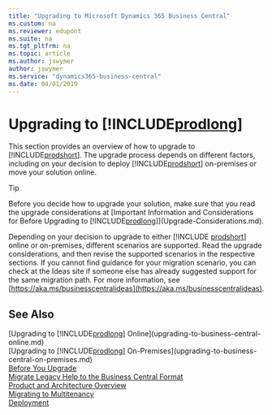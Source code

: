 ```yaml
---
title: "Upgrading to Microsoft Dynamics 365 Business Central"
ms.custom: na
ms.reviewer: edupont
ms.suite: na
ms.tgt_pltfrm: na
ms.topic: article
ms.author: jswymer
author: jswymer
ms.service: "dynamics365-business-central"
ms.date: 04/01/2019
---
```

# Upgrading to [!INCLUDE[prodlong](../developer/includes/prodlong.md)]

This section provides an overview of how to upgrade to [!INCLUDE[prodshort](../developer/includes/prodshort.md)]. The upgrade process depends on different factors, including on your decision to deploy [!INCLUDE[prodshort](../developer/includes/prodshort.md)] on-premises or move your solution online.  

> [!TIP]
> Before you decide how to upgrade your solution, make sure that you read the upgrade considerations at [Important Information and Considerations for Before Upgrading to [!INCLUDE[prodlong](../developer/includes/prodlong.md)]](Upgrade-Considerations.md).  

Depending on your decision to upgrade to either [!INCLUDE [prodshort](../developer/includes/prodshort.md)] online or on-premises, different scenarios are supported. Read the upgrade considerations, and then revise the supported scenarios in the respective sections. If you cannot find guidance for your migration scenario, you can check at the Ideas site if someone else has already suggested support for the same migration path. For more information, see [https://aka.ms/businesscentralideas](https://aka.ms/businesscentralideas).  

## See Also

[Upgrading to [!INCLUDE[prodlong](../developer/includes/prodlong.md)] Online](upgrading-to-business-central-online.md)  
[Upgrading to [!INCLUDE[prodlong](../developer/includes/prodlong.md)] On-Premises](upgrading-to-business-central-on-premises.md)  
[Before You Upgrade](Upgrade-Considerations.md)  
[Migrate Legacy Help to the Business Central Format](migrate-help.md)  
[Product and Architecture Overview](../deployment/Product-and-Architecture-Overview.md)  
[Migrating to Multitenancy](../deployment/Migrating-to-Multitenancy.md)  
[Deployment](../deployment/Deployment.md)  
